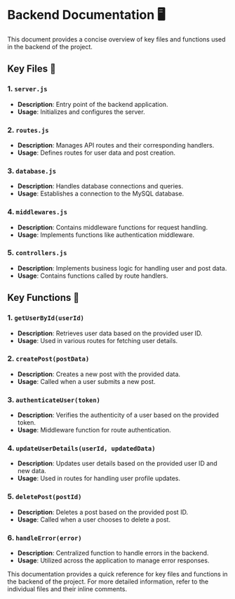 # Backend Documentation 🖥️

This document provides a concise overview of key files and functions used in the backend of the project.

## Key Files  📁

### 1. `server.js`

- **Description**: Entry point of the backend application.
- **Usage**: Initializes and configures the server.

### 2. `routes.js`

- **Description**: Manages API routes and their corresponding handlers.
- **Usage**: Defines routes for user data and post creation.

### 3. `database.js`

- **Description**: Handles database connections and queries.
- **Usage**: Establishes a connection to the MySQL database.

### 4. `middlewares.js`

- **Description**: Contains middleware functions for request handling.
- **Usage**: Implements functions like authentication middleware.

### 5. `controllers.js`

- **Description**: Implements business logic for handling user and post data.
- **Usage**: Contains functions called by route handlers.

## Key Functions 🚀

### 1. `getUserById(userId)`

- **Description**: Retrieves user data based on the provided user ID.
- **Usage**: Used in various routes for fetching user details.

### 2. `createPost(postData)`

- **Description**: Creates a new post with the provided data.
- **Usage**: Called when a user submits a new post.

### 3. `authenticateUser(token)`

- **Description**: Verifies the authenticity of a user based on the provided token.
- **Usage**: Middleware function for route authentication.

### 4. `updateUserDetails(userId, updatedData)`

- **Description**: Updates user details based on the provided user ID and new data.
- **Usage**: Used in routes for handling user profile updates.

### 5. `deletePost(postId)`

- **Description**: Deletes a post based on the provided post ID.
- **Usage**: Called when a user chooses to delete a post.

### 6. `handleError(error)`

- **Description**: Centralized function to handle errors in the backend.
- **Usage**: Utilized across the application to manage error responses.

This documentation provides a quick reference for key files and functions in the backend of the project. For more detailed information, refer to the individual files and their inline comments.
